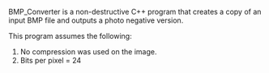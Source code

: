 BMP_Converter is a non-destructive C++ program that creates a copy of an input BMP file and outputs a photo negative version.

This program assumes the following:
1. No compression was used on the image.
2. Bits per pixel = 24
